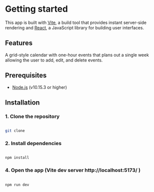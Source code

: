 # Getting started

This app is built with [Vite](https://vitejs.dev/), a build tool that provides instant server-side rendering and [React](https://reactjs.org/), a JavaScript library for building user interfaces.

## Features
A grid-style calendar with one-hour events that plans out a single week allowing the user to add, edit, and delete events.

## Prerequisites

- [Node.js](https://nodejs.org/en/) (v10.15.3 or higher)

## Installation


### 1. Clone the repository

```bash

git clone

```

### 2. Install dependencies

```bash

npm install

```

### 4. Open the app (Vite dev server http://localhost:5173/ )

```bash

npm run dev

```



